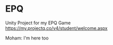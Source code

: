 # EPQ
Unity Project for my EPQ Game
</br>
https://my.projectq.co/v4/student/welcome.aspx

Moham: I'm here too
